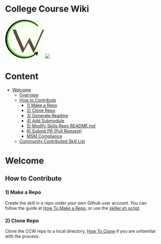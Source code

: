 # College Course Wiki
![logo](https://raw.githubusercontent.com/bfinan/CCW/master/biz/logo/logo_128b.png)
[![](https://discordapp.com/api/guilds/81384788765712384/embed.png?style=banner1)](https://discord.gg/discord-api)

# Content
- [Welcome](#welcome)
  - [Overview](#available-skills)
  - [How to Contribute](#how-to-submit-a-skill)
    - [1) Make a Repo](#1-make-a-repo)
    - [2) Clone Repo](#2-clone-repo)
    - [3) Generate Readme](#3-generate-readme)
    - [4) Add Submodule](#4-add-submodule)
    - [5) Modify Skills Repo README.md](#5-modify-skills-repo-readmemd)
    - [6) Submit PR (Pull Request)](#6-submit-pr-pull-request)
    - [MSM Compliance](#msm-compliance)
  - [Community Contributed Skill List](#community-contributed-skill-list)


# Welcome


## How to Contribute

### 1) Make a Repo
Create the skill in a repo under your own Github user account.  You can follow the guide at [How To Make a Repo](https://help.github.com/articles/create-a-repo/), or use the [skiller.sh script](https://github.com/MycroftAI/mycroft-core/blob/dev/skiller.sh).

### 2) Clone Repo
Clone the CCW repo to a local directory, [How To Clone](https://help.github.com/articles/cloning-a-repository) if you are unfamiliar with the process.
